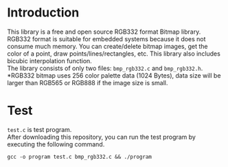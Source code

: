 # Introduction
This library is a free and open source RGB332 format Bitmap library.
RGB332 format is suitable for embedded systems because it does not consume much memory.
You can create/delete bitmap images, get the color of a point, draw points/lines/rectangles, etc.
This library also includes bicubic interpolation function.  
The library consists of only two files: `bmp_rgb332.c` and `bmp_rgb332.h`.  
*RGB332 bitmap uses 256 color palette data (1024 Bytes), data size will be larger than RGB565 or RGB888 if the image size is small.

# Test
`test.c` is test program.  
After downloading this repository, you can run the test program by executing the following command.  
```
gcc -o program test.c bmp_rgb332.c && ./program
```
